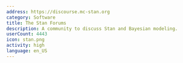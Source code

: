 ```yaml
---
address: https://discourse.mc-stan.org
category: Software
title: The Stan Forums
description: A community to discuss Stan and Bayesian modeling.
userCount: 4443
icon: stan.png
activity: high
language: en_US
---
```

